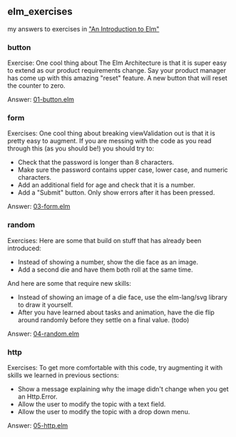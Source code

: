 ## elm_exercises
my answers to exercises in  ["An Introduction to Elm"](https://guide.elm-lang.org/)

### button

Exercise: One cool thing about The Elm Architecture is that it is super easy to extend as our product requirements change. Say your product manager has come up with this amazing "reset" feature. A new button that will reset the counter to zero.

Answer: [01-button.elm](https://github.com/cjen07/elm_exercises/blob/master/01-button.elm)

### form

Exercises: One cool thing about breaking viewValidation out is that it is pretty easy to augment. If you are messing with the code as you read through this (as you should be!) you should try to:

* Check that the password is longer than 8 characters.
* Make sure the password contains upper case, lower case, and numeric characters.
* Add an additional field for age and check that it is a number.
* Add a "Submit" button. Only show errors after it has been pressed.

Answer: [03-form.elm](https://github.com/cjen07/elm_exercises/blob/master/03-form.elm)

### random

Exercises: Here are some that build on stuff that has already been introduced:

* Instead of showing a number, show the die face as an image.
* Add a second die and have them both roll at the same time.

And here are some that require new skills:

* Instead of showing an image of a die face, use the elm-lang/svg library to draw it yourself.
* After you have learned about tasks and animation, have the die flip around randomly before they settle on a final value. (todo)

Answer: [04-random.elm](https://github.com/cjen07/elm_exercises/blob/master/04-random.elm)

### http

Exercises: To get more comfortable with this code, try augmenting it with skills we learned in previous sections:

* Show a message explaining why the image didn't change when you get an Http.Error.
* Allow the user to modify the topic with a text field.
* Allow the user to modify the topic with a drop down menu.

Answer: [05-http.elm](https://github.com/cjen07/elm_exercises/blob/master/05-http.elm)
